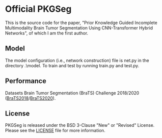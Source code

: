 # Official PKGSeg
This is the source code for the paper, "Prior Knowledge Guided Incomplete Multimodality Brain Tumor Segmentation Using CNN-Transformer Hybrid Networks", of which I am the first author.
## Model
The model configuration (i.e., network construction) file is net.py in the directory .\model.
To train and test by running train.py and test.py.
## Performance
Datasets Brain Tumor Segmentation (BraTS) Challenge 2018/2020 ([BraTS2018](https://www.med.upenn.edu/sbia/brats2018.html)/[BraTS2020](https://www.med.upenn.edu/cbica/brats2020/)).

## License
PKGSeg is released under the BSD 3-Clause "New" or "Revised" License. Please see the [LICENSE](https://github.com/mkang315/PKGSeg/blob/main/LICENSE) file for more information.
